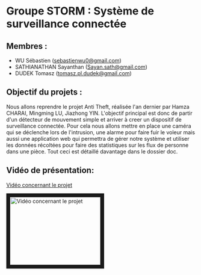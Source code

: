 # Groupe STORM : Système de surveillance connectée

## Membres :

- WU Sébastien (sebastienwu0@gmail.com)
- SATHIANATHAN Sayanthan (Sayan.sath@gmail.com)
- DUDEK Tomasz (tomasz.pl.dudek@gmail.com)

## Objectif du projets :

Nous allons reprendre le projet Anti Theft, réalisée l'an dernier par Hamza CHARAI, Mingming LU, Jiazhong YIN. L'objectif principal est donc de partir d'un détecteur de mouvement simple et arriver à creer un dispositif de surveillance connectée. Pour cela nous allons mettre en place une caméra qui se déclenche lors de l'intrusion, une alarme pour faire fuir le voleur mais aussi une application web qui permettra de gérer notre système et utiliser les données récoltées pour faire des statistiques sur les flux de personne dans une pièce. Tout ceci est détaillé davantage dans le dossier doc.

## Vidéo de présentation:

[Vidéo concernant le projet](https://youtu.be/Gw6eIBtf0Fg)

<a href="https://youtu.be/Gw6eIBtf0Fg" target="_blank"><img src="https://youtu.be/Gw6eIBtf0Fg?t=0.jpg" 
alt="Vidéo concernant le projet" width="240" height="180" border="10" /></a>
